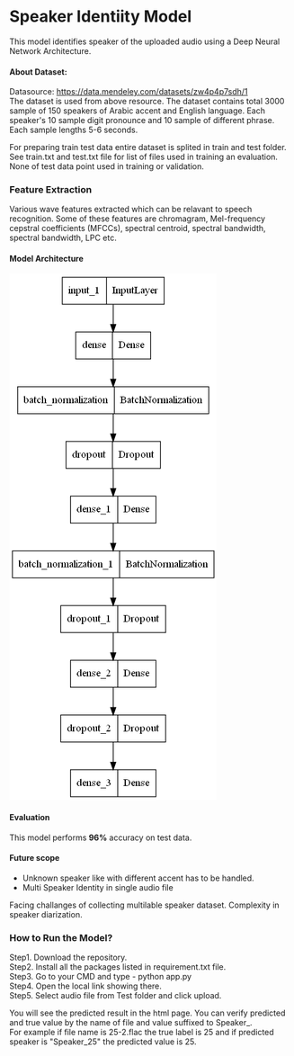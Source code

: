 # Speaker Identiity Model
This model identifies speaker of the uploaded audio using a Deep Neural Network Architecture. 

#### About Dataset:
Datasource: https://data.mendeley.com/datasets/zw4p4p7sdh/1
<br>The dataset is used from above resource. The dataset contains total 3000 sample of 150 speakers of Arabic accent and English language. Each speaker's 10 sample digit pronounce and 10 sample of different phrase. Each sample lengths 5-6 seconds.
<p>For preparing train test data entire dataset is splited in train and test folder. See train.txt and test.txt file for list of files used in training an evaluation. None of test data point used in training or validation. </p>


### Feature Extraction
Various wave features extracted which can be relavant to speech recognition. Some of these features are chromagram, Mel-frequency cepstral coefficients (MFCCs), spectral centroid, spectral bandwidth, spectral bandwidth, LPC etc.<br>

#### Model Architecture 
<img src="https://github.com/mdmazharali786/Speaker-Identity-Model/blob/main/model.png">

#### Evaluation
This model performs <b>96%</b> accuracy on test data.

#### Future scope
<ul><li>Unknown speaker like with different accent has to be handled. 
    <li> Multi Speaker Identity in single audio file</ul>
 <p>
Facing challanges of collecting multilable speaker dataset. Complexity in speaker diarization.

### How to Run the Model?
Step1. Download the repository. <br>
Step2. Install all the packages listed in requirement.txt file. <br>
Step3. Go to your CMD and type - python app.py <br>
Step4. Open the local link showing there. <br>
Step5. Select audio file from Test folder and click upload. <br>

You will see the predicted result in the html page. You can verify predicted and true value by the name of file and value suffixed to Speaker_. <br>
For example if file name is 25-2.flac the true label is 25 and if predicted speaker is "Speaker_25" the predicted value is 25.
